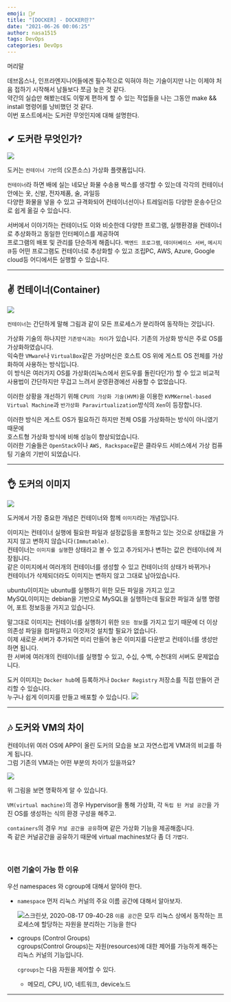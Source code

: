 ```yaml
---
emoji: 🤦‍♂️
title: "[DOCKER] - DOCKER란?"
date: "2021-06-26 00:06:25"
author: nasa1515
tags: DevOps
categories: DevOps
---
```


머리말  

 데브옵스나, 인프라엔지니어들에겐 필수적으로 익혀야 하는 기술이지만 나는 이제야 처음 접하기 시작해서 남들보다 쪼금 늦은 것 같다.  
 약간의 실습만 해봤는데도 이렇게 편하게 할 수 있는 작업들을 나는 그동안 make && install 명령어를 낭비했던 것 같다.  
 이번 포스트에서는 도커란 무엇인지에 대해 설명한다.  


## ✔ 도커란 무엇인가?

![](https://t1.daumcdn.net/cfile/tistory/9975EB375B055B7519)

도커는 ``컨테이너 기반``의 (오픈소스) 가상화 플랫폼입니다.

``컨테이너``라 하면 배에 실는 네모난 화물 수송용 박스를 생각할 수 있는데 각각의 컨테이너 안에는 옷, 신발, 전자제품, 술, 과일등  
다양한 화물을 넣을 수 있고 규격화되어 컨테이너선이나 트레일러등 다양한 운송수단으로 쉽게 옮길 수 있습니다.

서버에서 이야기하는 컨테이너도 이와 비슷한데 다양한 프로그램, 실행환경을 컨테이너로 추상화하고 동일한 인터페이스를 제공하여  
프로그램의 배포 및 관리를 단순하게 해줍니다. ``백엔드 프로그램``, ``데이터베이스 서버``, ``메시지 큐``등 어떤 프로그램도 컨테이너로 추상화할 수 있고 조립PC, AWS, Azure, Google cloud등 어디에서든 실행할 수 있습니다.

---

## ✌ 컨테이너(Container)

![](https://t1.daumcdn.net/cfile/tistory/99DEAB4D5B652E051B)  

``컨테이너``는 간단하게 말해 그림과 같이 모든 프로세스가 분리하여 동작하는 것입니다.

가상화 기술의 하나지만 ``기존방식과는 차이``가 있습니다. 기존의 가상화 방식은 주로 OS를 가상화하였습니다.  
익숙한 ``VMware``나 ``VirtualBox``같은 가상머신은 호스트 OS 위에 게스트 OS 전체를 가상화하여 사용하는 방식입니다.  
이 방식은 여러가지 OS를 가상화(리눅스에서 윈도우를 돌린다던가) 할 수 있고 비교적 사용법이 간단하지만 무겁고 느려서 운영환경에선 사용할 수 없었습니다.

이러한 상황을 개선하기 위해 ``CPU의 가상화 기술(HVM)``을 이용한  ``KVMKernel-based Virtual Machine``과 ``반가상화 Paravirtualization``방식의 ``Xen``이 등장합니다.  
    
이러한 방식은 게스트 OS가 필요하긴 하지만 전체 OS를 가상화하는 방식이 아니였기 때문에  
호스트형 가상화 방식에 비해 성능이 향상되었습니다.  
이러한 기술들은 ``OpenStack``이나 ``AWS, Rackspace``같은 클라우드 서비스에서 가상 컴퓨팅 기술의 기반이 되었습니다.


---

## 👌 도커의 이미지

![](https://subicura.com/assets/article_images/2017-01-19-docker-guide-for-beginners-1/docker-image.png)  

도커에서 가장 중요한 개념은 컨테이너와 함께 ``이미지``라는 개념입니다.

이미지는 컨테이너 실행에 필요한 파일과 설정값등을 포함하고 있는 것으로 상태값을 가지지 않고 변하지 않습니다``(Immutable)``.  
컨테이너는 ``이미지를 실행``한 상태라고 볼 수 있고 추가되거나 변하는 값은 컨테이너에 저장됩니다.  
같은 이미지에서 여러개의 컨테이너를 생성할 수 있고 컨테이너의 상태가 바뀌거나  
 컨테이너가 삭제되더라도 이미지는 변하지 않고 그대로 남아있습니다.

ubuntu이미지는 ubuntu를 실행하기 위한 모든 파일을 가지고 있고  
MySQL이미지는 debian을 기반으로 MySQL을 실행하는데 필요한 파일과 실행 명령어, 포트 정보등을 가지고 있습니다.  

말그대로 이미지는 컨테이너를 실행하기 위한 ``모든 정보``를 가지고 있기 때문에 더 이상 의존성 파일을 컴파일하고 이것저것 설치할 필요가 없습니다.  
이제 새로운 서버가 추가되면 미리 만들어 놓은 이미지를 다운받고 컨테이너를 생성만 하면 됩니다.  
한 서버에 여러개의 컨테이너를 실행할 수 있고, 수십, 수백, 수천대의 서버도 문제없습니다.


도커 이미지는 ``Docker hub``에 등록하거나 ``Docker Registry`` 저장소를 직접 만들어 관리할 수 있습니다.  
누구나 쉽게 이미지를 만들고 배포할 수 있습니다.
![](https://subicura.com/assets/article_images/2017-01-19-docker-guide-for-beginners-1/docker-store.png)

-----


## 🎶 도커와 VM의 차이

컨테이너위 여러 OS에 APP이 올린 도커의 모습을 보고 자연스럽게 VM과의 비교를 하게 됩니다.  
그럼 기존의 VM과는 어떤 부분의 차이가 있을까요?

![](https://t1.daumcdn.net/cfile/tistory/9907324D5B652E040D)

위 그림을 보면 명확하게 알 수 있습니다. 

``VM(virtual machine)``의 경우 Hypervisor을 통해 가상화, 각 ``독립 된 커널 공간``을 가진 OS를 생성하는 식의 환경 구성을 해주고.

``containers``의 경우 ``커널 공간을 공유``하며 같은 가상화 기능을 제공해줍니다.  
즉 같은 커널공간을 공유하기 때문에 virtual machines보다 좀 더 ``가볍다``. 

<br/>

### 이런 기술이 가능 한 이유

우선 namespaces 와 cgroup에 대해서 알아야 한다. 

* ``namespace`` 
먼저 리눅스 커널의 주요 이름 공간에 대해서 알아보자.  

    ![스크린샷, 2020-08-17 09-40-28](https://user-images.githubusercontent.com/69498804/90347852-bde24080-e06d-11ea-92c0-1a1bddf0572b.png)
``이름 공간``은 모두 리눅스 상에서 동작하는 프로세스에 할당하는 자원을 분리하는 기능을 한다


* cgroups (Control Groups)  
    cgroups(Control Groups)는 자원(resources)에 대한 제어를 가능하게 해주는 리눅스 커널의 기능입니다.
    
    ``cgroups``는 다음 자원을 제어할 수 있다.
    * 메모리, CPU, I/O, 네트워크, device노드

---

```toc
```